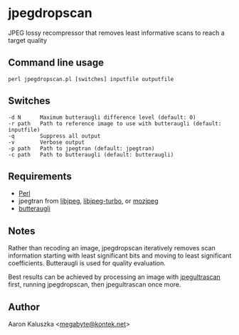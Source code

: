 # jpegdropscan
JPEG lossy recompressor that removes least informative scans to reach a target quality

## Command line usage
    perl jpegdropscan.pl [switches] inputfile outputfile

## Switches
    -d N      Maximum butteraugli difference level (default: 0)
    -r path   Path to reference image to use with butteraugli (default: inputfile)
    -q        Suppress all output
    -v        Verbose output
    -p path   Path to jpegtran (default: jpegtran)
    -c path   Path to butteraugli (default: butteraugli)

## Requirements
- [Perl](https://www.perl.org/)
- jpegtran from [libjpeg](http://www.infai.org/jpeg/), [libjpeg-turbo](https://github.com/libjpeg-turbo/libjpeg-turbo), or [mozjpeg](https://github.com/mozilla/mozjpeg)
- [butteraugli](https://github.com/google/butteraugli)

## Notes
Rather than recoding an image, jpegdropscan iteratively removes scan information starting with least significant bits and moving to least significant coefficients. Butteraugli is used for quality evaluation.

Best results can be achieved by processing an image with [jpegultrascan](jpegultrascan.md) first, running jpegdropscan, then jpegultrascan once more.

## Author
Aaron Kaluszka <<megabyte@kontek.net>>
